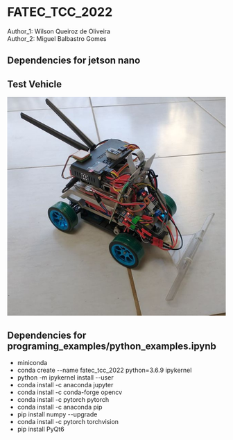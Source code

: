 ﻿# FATEC_TCC_2022

<p>Author_1: Wilson Queiroz de Oliveira</br>
Author_2: Miguel Balbastro Gomes </p>

## Dependencies for jetson nano

## Test Vehicle

![plot](./images/test_vehicle.jpg)

## Dependencies for programing_examples/python_examples.ipynb

- miniconda
- conda create --name fatec_tcc_2022 python=3.6.9 ipykernel
- python -m ipykernel install --user
- conda install -c anaconda jupyter
- conda install -c conda-forge opencv
- conda install -c pytorch pytorch
- conda install -c anaconda pip
- pip install numpy --upgrade
- conda install -c pytorch torchvision
- pip install PyQt6
